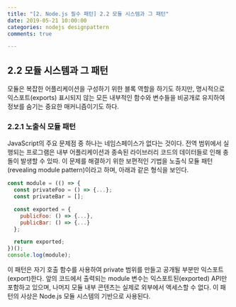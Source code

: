 ```yaml
---
title: "[2. Node.js 필수 패턴] 2.2 모듈 시스템과 그 패턴"
date: 2019-05-21 10:00:00
categories: nodejs designpattern
comments: true

---
```


## 2.2 모듈 시스템과 그 패턴

모듈은 복잡한 어플리케이션을 구성하기 위한 블록 역할을 하기도 하지만, 명시적으로 익스포트(exports) 표시되지 않는 모든 내부적인 함수와 변수들을 비공개로 유지하여 정보를 숨기는 중요한 매커니즘이기도 하다. 

### 2.2.1 노출식 모듈 패턴

JavaScript의 주요 문제점 중 하나는 네임스페이스가 없다는 것이다. 전역 범위에서 실행되는 프로그램은 내부 어플리케이션과 종속된 라이브러리 코드의 데이터들로 인해 충돌이 발생할 수 있따. 이 문제를 해결하기 위한 보편적인 기법을 노출식 모듈 패턴(revealing module pattern)이라고 하며, 아래과 같은 형식을 보인다.

```javascript
const module = (() => {
  const privateFoo = () => {...};
  const privateBar = [];

  const exported = {
    publicFoo: () => {...},
    publicBar: () => {...}
  };

  return exported;
})();
console.log(module);
```

이 패턴은 자기 호출 함수를 사용하여 private 범위를 만들고 공개될 부분만 익스포트(export)한다. 앞의 코드에서 출력되는 module 변수는 익스포트된(exported) API만 포함하고 있으며, 나머지 모듈 내부 콘텐츠는 실제로 외부에서 액세스할 수 없다. 이 패턴의 사상은 Node.js 모듈 시스템의 기반으로 사용된다.